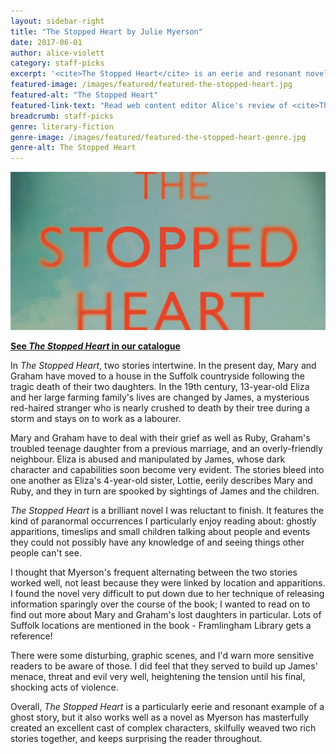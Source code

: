 ```yaml
---
layout: sidebar-right
title: "The Stopped Heart by Julie Myerson"
date: 2017-06-01
author: alice-violett
category: staff-picks
excerpt: '<cite>The Stopped Heart</cite> is an eerie and resonant novel with masterfully-created characters and skilful plotting.'
featured-image: /images/featured/featured-the-stopped-heart.jpg
featured-alt: "The Stopped Heart"
featured-link-text: "Read web content editor Alice's review of <cite>The Stopped Heart</cite>"
breadcrumb: staff-picks
genre: literary-fiction
genre-image: /images/featured/featured-the-stopped-heart-genre.jpg
genre-alt: The Stopped Heart
---
```


![The Stopped Heart](/images/featured/featured-the-stopped-heart.jpg)

**[See <cite>The Stopped Heart</cite> in our catalogue](https://suffolk.spydus.co.uk/cgi-bin/spydus.exe/ENQ/OPAC/BIBENQ?BRN=1897565)**

In <cite>The Stopped Heart</cite>, two stories intertwine. In the present day, Mary and Graham have moved to a house in the Suffolk countryside following the tragic death of their two daughters. In the 19th century, 13-year-old Eliza and her large farming family's lives are changed by James, a mysterious red-haired stranger who is nearly crushed to death by their tree during a storm and stays on to work as a labourer.

Mary and Graham have to deal with their grief as well as Ruby, Graham's troubled teenage daughter from a previous marriage, and an overly-friendly neighbour. Eliza is abused and manipulated by James, whose dark character and capabilities soon become very evident. The stories bleed into one another as Eliza's 4-year-old sister, Lottie, eerily describes Mary and Ruby, and they in turn are spooked by sightings of James and the children.

<cite>The Stopped Heart</cite> is a brilliant novel I was reluctant to finish. It features the kind of paranormal occurrences I particularly enjoy reading about: ghostly apparitions, timeslips and small children talking about people and events they could not possibly have any knowledge of and seeing things other people can't see.

I thought that Myerson's frequent alternating between the two stories worked well, not least because they were linked by location and apparitions. I found the novel very difficult to put down due to her technique of releasing information sparingly over the course of the book; I wanted to read on to find out more about Mary and Graham's lost daughters in particular. Lots of Suffolk locations are mentioned in the book - Framlingham Library gets a reference!

There were some disturbing, graphic scenes, and I'd warn more sensitive readers to be aware of those. I did feel that they served to build up James' menace, threat and evil very well, heightening the tension until his final, shocking acts of violence.

Overall, <cite>The Stopped Heart</cite> is a particularly eerie and resonant example of a ghost story, but it also works well as a novel as Myerson has masterfully created an excellent cast of complex characters, skilfully weaved two rich stories together, and keeps surprising the reader throughout.

